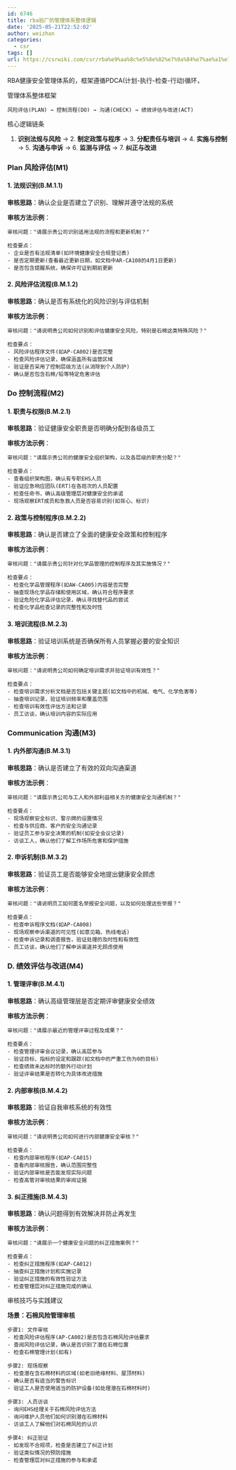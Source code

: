 ```yaml
---
id: 6746
title: rba验厂的管理体系整体逻辑
date: '2025-05-21T22:52:02'
author: weizhan
categories:
  - csr
tags: []
url: https://csrwiki.com/csr/rba%e9%aa%8c%e5%8e%82%e7%9a%84%e7%ae%a1%e7%90%86%e4%bd%93%e7%b3%bb%e6%95%b4%e4%bd%93%e9%80%bb%e8%be%91
---
```


RBA健康安全管理体系的，框架遵循PDCA(计划-执行-检查-行动)循环，

管理体系整体框架

```
风险评估(PLAN) → 控制流程(DO) → 沟通(CHECK) → 绩效评估与改进(ACT)
```

核心逻辑链条

1. **识别法规与风险** → 2. **制定政策与程序** → 3. **分配责任与培训** → 4. **实施与控制** → 5. **沟通与申诉** → 6. **监测与评估** → 7. **纠正与改进**

### Plan 风险评估(M1)

#### 1. 法规识别(B.M.1.1)

**审核思路**：确认企业是否建立了识别、理解并遵守法规的系统

**审核方法示例**：

```
审核问题："请展示贵公司识别适用法规的流程和更新机制？"

检查要点：
- 企业是否有法规清单(如环境健康安全合规登记表)
- 是否定期更新(查看最近更新日期，如文档中AR-CA108的4月1日更新)
- 是否包含提醒系统，确保许可证到期前更新
```

#### 2. 风险评估流程(B.M.1.2)

**审核思路**：确认是否有系统化的风险识别与评估机制

**审核方法示例**：

```
审核问题："请说明贵公司如何识别和评估健康安全风险，特别是石棉这类特殊风险？"

检查要点：
- 风险评估程序文件(如AP-CA002)是否完整
- 检查风险评估记录，确保涵盖所有运营区域
- 验证是否采用了控制层级方法(从消除到个人防护)
- 确认是否包含石棉/铅等特定危害评估
```

### Do 控制流程(M2)

#### 1. 职责与权限(B.M.2.1)

**审核思路**：验证健康安全职责是否明确分配到各级员工

**审核方法示例**：

```
审核问题："请展示贵公司的健康安全组织架构，以及各层级的职责分配？"

检查要点：
- 查看组织架构图，确认有专职EHS人员
- 验证应急响应团队(ERT)在各班次的人员配置
- 检查任命书，确认高级管理层对健康安全的承诺
- 现场观察ERT成员和急救人员是否容易识别(如背心、标识)
```

#### 2. 政策与控制程序(B.M.2.2)

**审核思路**：确认是否建立了全面的健康安全政策和控制程序

**审核方法示例**：

```
审核问题："请展示贵公司针对化学品管理的控制程序及其实施情况？"

检查要点：
- 检查化学品管理程序(如AW-CA005)内容是否完整
- 抽查现场化学品存储和使用区域，确认符合程序要求
- 验证危险化学品评估记录，确认寻找替代品的尝试
- 检查化学品检查记录的完整性和及时性
```

#### 3. 培训流程(B.M.2.3)

**审核思路**：验证培训系统是否确保所有人员掌握必要的安全知识

**审核方法示例**：

```
审核问题："请说明贵公司如何确定培训需求并验证培训有效性？"

检查要点：
- 检查培训需求分析文档是否包括关键主题(如文档中的机械、电气、化学危害等)
- 抽查培训记录，验证培训频率和覆盖范围
- 检查培训有效性评估方法和记录
- 员工访谈，确认培训内容的实际应用
```

### Communication 沟通(M3)

#### 1. 内外部沟通(B.M.3.1)

**审核思路**：确认是否建立了有效的双向沟通渠道

**审核方法示例**：

```
审核问题："请展示贵公司与工人和外部利益相关方的健康安全沟通机制？"

检查要点：
- 现场观察安全标识、警示牌的设置情况
- 检查与供应商、客户的安全沟通记录
- 验证员工参与安全决策的机制(如安全会议记录)
- 访谈工人，确认他们了解工作场所危害和保护措施
```

#### 2. 申诉机制(B.M.3.2)

**审核思路**：验证员工是否能够安全地提出健康安全顾虑

**审核方法示例**：

```
审核问题："请说明员工如何匿名举报安全问题，以及如何处理这些举报？"

检查要点：
- 检查申诉程序文档(如AP-CA008)
- 现场观察申诉渠道的可见性(如意见箱、热线电话)
- 检查申诉记录和调查报告，验证处理的及时性和有效性
- 员工访谈，确认他们了解申诉渠道并无顾虑使用
```

### D. 绩效评估与改进(M4)

#### 1. 管理评审(B.M.4.1)

**审核思路**：确认高级管理层是否定期评审健康安全绩效

**审核方法示例**：

```
审核问题："请展示最近的管理评审过程及成果？"

检查要点：
- 检查管理评审会议记录，确认高层参与
- 验证目标、指标的设定和跟踪(如文档中的严重工伤为0的目标)
- 检查绩效未达标时的额外行动计划
- 验证评审结果是否转化为具体改进措施
```

#### 2. 内部审核(B.M.4.2)

**审核思路**：验证自我审核系统的有效性

**审核方法示例**：

```
审核问题："请说明贵公司如何进行内部健康安全审核？"

检查要点：
- 检查内部审核程序(如AP-CA015)
- 查看内部审核报告，确认范围完整性
- 验证内部审核是否能发现实际问题
- 检查高管对审核结果的审阅证据
```

#### 3. 纠正措施(B.M.4.3)

**审核思路**：确认问题得到有效解决并防止再发生

**审核方法示例**：

```
审核问题："请展示一个健康安全问题的纠正措施案例？"

检查要点：
- 检查纠正措施程序(如AP-CA012)
- 抽查纠正措施计划和实施记录
- 验证纠正措施的有效性验证方法
- 检查管理层对纠正措施完成的确认
```

审核技巧与实践建议

**场景：石棉风险管理审核**

```
步骤1: 文件审核
- 检查风险评估程序(AP-CA002)是否包含石棉风险评估要求
- 查阅风险评估记录，确认是否识别了潜在石棉位置
- 检查石棉管理计划(如有)

步骤2: 现场观察
- 检查潜在含石棉材料的区域(如老旧绝缘材料、屋顶材料)
- 确认是否有适当的警告标识
- 验证工人是否使用适当的防护设备(如处理潜在石棉材料时)

步骤3: 人员访谈
- 询问EHS经理关于石棉风险评估方法
- 询问维护人员他们如何识别潜在石棉材料
- 访谈工人了解他们对石棉风险的认识

步骤4: 纠正验证
- 如发现不合规项，检查是否建立了纠正计划
- 验证类似情况的预防措施
- 检查管理层对纠正措施的参与和承诺
```
